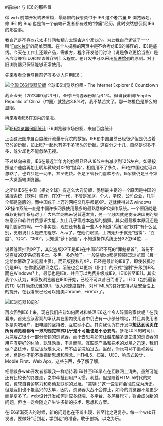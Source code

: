 #前端er 与 IE6 的那些事

做 web 前端开发或者重构，最痛恨的我想莫过于 IE6 这个老古董 IE 浏览器吧。修 IE6 的 Bug 也是每一个前端开发者都有过的“惨痛”经历。此时突然想侃侃 IE6 的那些事。

我自己是不喜欢花太多时间和精力去理会这个家伙的。为此我自己还做了一个叫“[Fuck ie6](http://huangyang.me/demo/ie)”的简单页面。在个人捣腾的网页中是不会考虑IE6的兼容的，IE8是底线。今天在工作上还跟产品，需求方，程序开发他们讨论（说是争论更恰当些）是否应该兼容IE6和应该兼容到什么程度。在开发中可以采用[渐进增强](/graceful-degradation-and-progressive-enhancement "优雅降级与渐进增强")的原则。对于旧浏览器只保证能够正常使用。

先来看看全世界目前还有多少人在用IE6：

[![全球IE6浏览器份额](http://blogimages.u.qiniudn.com/ie6-Countdown.png)](http://www.ie6countdown.com/) 全球IE6浏览器份额 - The Internet Explorer 6 Countdown

截止今天（2013年9月23日），全球IE浏览器份额为6.1%。但当我看到Peoples Republic of China（中国）就独占3.8%时，我不禁苦笑了。那一块橙色是那么的显眼。

再来看看IE6在国内的情况。

[![IE6浏览器份额统计](http://blogimages.u.qiniudn.com/ie6-for-bd.jpg)](http://tongji.baidu.com/data/browser) IE6浏览器市场份额，来自百度统计

上面这张图来自百度统计流量研究院的数据，IE6在中国虽然已经很少但是仍占着13%的份额，加上IE7一起也有差不多16%的份额。这百分之十几，自然是说多不多，说少却也不能忽略无视。

不过纵向来看，IE6在最近半年内的份额已经从18%左右减少到12%左右，如果按照这个速度再加上明年微软对XP的“抛弃”，相信用不了多久，IE6在中国也就可以忽略了。也许只是一两年，甚至更快。但是不管我们喜欢与否，IE家族仍是当今第一大桌面端浏览器。

之所以IE6在中国（相对全球）有这么大的份额，我想最主要的一个原因是中国的盗版系统（软件）盛行，在XP一代，不管是家庭，个人，学校，公司企业，几乎全都是盗版的。而中国成千上万的网吧又几乎都是XP。这就使得过去windows XP操作系统一直是中国许多网民使用最多的最熟悉的PC操作系统。一个原因就是微软的操作系统对于广大屌丝网民来说普遍太贵，另一个原因就是我泱泱国民的版权意识和软件付费意识太低，加上几乎零成本盗版的猖獗。其实最最根本原因还是咱们国家穷啊。一个事实是，现在还有相当一些人不知道“系统”跟“软件”有什么区别，更别说什么是应用程序、App了。在他们眼里，上网无外乎就是“迅雷”、“百度”、“QQ”、“360”。只知道“萝卜家园”，不知道操作系统还分32位64位……

说着说着扯到XP了，其实盗版XP正是IE6在中国迟迟不死的“罪魁祸首”。首先不说盗版的XP系统有多土，多黑，多危险了。一般盗版xp都是预装IE6浏览器（且一定给你篡改了浏览器主页），而正版授权的XP，已经是最新的IE8了。即使装机时仍是IE6，在你激活联网之后，系统也会以更新（补丁）的形式“强制”升级到IE8。而在Windows7上，最低也是IE8，并且可以免费升级成IE9，IE10甚至IE11。其实我个人认为，IE家族浏览器在IE10开始，已经不可以昔日而语了。IE10（包括最新的11）以其简洁优雅的UI，很大的速度提升，对HTML5的良好支持以及安全性上的提升，在我看来已经可以媲美Chrome、Firefox了。

![IE浏览器18周岁](/images/ie.jpg)

再次回到IE6上来，现在我们应该如何面对和处理IE6这个令人碎蛋的家伙呢？在我看来，首先应该客观的承认其在国内使用者中仍占有一小部分领地，并且其使用者多是网吧用户、旧电脑的坚持者、互联网小白。其次我认为在开发中**想达到网页在所有浏览器都有一致的视觉样式几乎是不可能也是不必要的**。多花40%的时间只为兼容占很小一部分份额的浏览器，而不去思考如何让越来越多更先进的浏览器的用户有更好的体验，孰轻孰重，不言而喻。互联网产品和技术的发展之迅速，我们做产品技术，更应该放眼未来，而不应该沉陷过去。当然，你也可以不重视新技术，但是你不能不重视新思想和理念。HTML5、框架、UED、响应式设计、Mobile First、Web App，这些东西，多了解了解。

相信很多web开发者都跟我一样期待着IE6甚至IE8早点在互联网上消失。虽然可能还有比较长的路要走，之中牵扯到用户习惯，利益。但是随着HTML5时代的来临，微软自身的努力和移动互联网的发展。“兼容IE”这一说法将会彻底成为历史。但是我们也不能高兴的太早，因为，浏览器大战不会停止，如今的浏览器不是更少而是更多了。web设计开发如何适应多终端、多平台、多屏幕尺寸，将会成为新的问题，但也一定会随之产生许多新的技术，思想和方案。

在IE6渐渐死去的时候，新的问题也在不断出现，甚至比之更复杂。每一个web开发者，要做好“活到老，学到老”的准备。敢于创新，以之为乐。